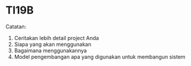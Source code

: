 # TI19B
Catatan:

1. Ceritakan lebih detail project Anda
2. Siapa yang akan menggunakan
3. Bagaimana menggunakannya
4. Model pengembangan apa yang digunakan untuk membangun sistem
